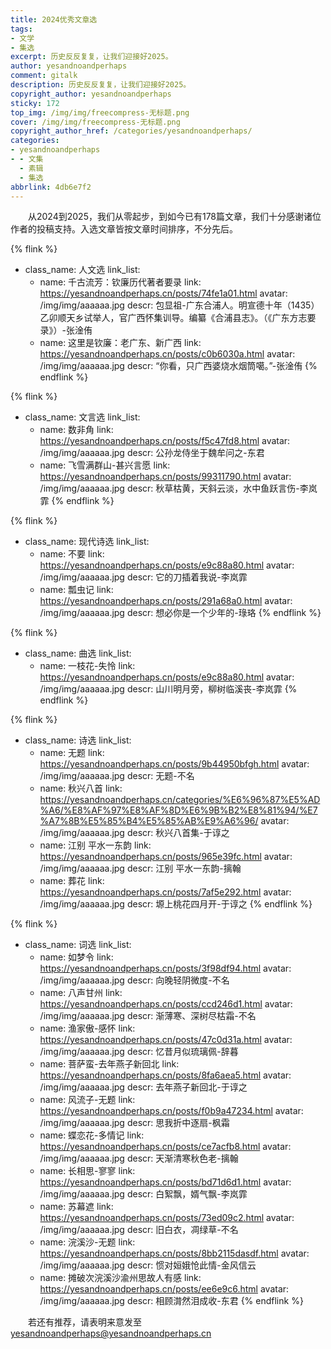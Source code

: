 ```yaml
---
title: 2024优秀文章选
tags:
- 文学
- 集选
excerpt: 历史反反复复，让我们迎接好2025。
author: yesandnoandperhaps
comment: gitalk
description: 历史反反复复，让我们迎接好2025。
copyright_author: yesandnoandperhaps
sticky: 172
top_img: /img/img/freecompress-无标题.png
cover: /img/img/freecompress-无标题.png
copyright_author_href: /categories/yesandnoandperhaps/
categories:
- yesandnoandperhaps
- - 文集
  - 素辑
  - 集选
abbrlink: 4db6e7f2
---
```


&emsp;&emsp;从2024到2025，我们从零起步，到如今已有178篇文章，我们十分感谢诸位作者的投稿支持。入选文章皆按文章时间排序，不分先后。

{% flink %}
- class_name: 人文选
  link_list: 
    - name: 千古流芳：钦廉历代著者要录
      link: https://yesandnoandperhaps.cn/posts/74fe1a01.html
      avatar: /img/img/aaaaaa.jpg
      descr: 包显祖-广东合浦人。明宣德十年（1435）乙卯顺天乡试举人，官广西怀集训导。编纂《合浦县志》。（《广东方志要录》）-张淦侑
    - name: 这里是钦廉：老广东、新广西
      link: https://yesandnoandperhaps.cn/posts/c0b6030a.html
      avatar: /img/img/aaaaaa.jpg
      descr: “你看，只广西婆烧水烟筒噶。”-张淦侑
{% endflink %}

{% flink %}
- class_name: 文言选
  link_list: 
    - name: 数非角
      link: https://yesandnoandperhaps.cn/posts/f5c47fd8.html
      avatar: /img/img/aaaaaa.jpg
      descr: 公孙龙侍坐于魏牟问之-东君
    - name: 飞雪满群山-甚兴言愿
      link: https://yesandnoandperhaps.cn/posts/99311790.html
      avatar: /img/img/aaaaaa.jpg
      descr: 秋草枯黄，天斜云淡，水中鱼跃言伤-李岚霏
{% endflink %}

{% flink %}
- class_name: 现代诗选
  link_list: 
    - name: 不要
      link: https://yesandnoandperhaps.cn/posts/e9c88a80.html
      avatar: /img/img/aaaaaa.jpg
      descr: 它的刀插着我说-李岚霏
    - name: 瓢虫记
      link: https://yesandnoandperhaps.cn/posts/291a68a0.html
      avatar: /img/img/aaaaaa.jpg
      descr: 想必你是一个少年的-琭珞
{% endflink %}

{% flink %}
- class_name: 曲选
  link_list: 
    - name: 一枝花-失怜
      link: https://yesandnoandperhaps.cn/posts/e9c88a80.html
      avatar: /img/img/aaaaaa.jpg
      descr: 山川明月旁，柳树临溪丧-李岚霏
{% endflink %}

{% flink %}
- class_name: 诗选
  link_list: 
    - name: 无题
      link: https://yesandnoandperhaps.cn/posts/9b44950bfgh.html
      avatar: /img/img/aaaaaa.jpg
      descr: 无题-不名
    - name: 秋兴八首
      link: https://yesandnoandperhaps.cn/categories/%E6%96%87%E5%AD%A6/%E8%AF%97%E8%AF%8D%E6%9B%B2%E8%81%94/%E7%A7%8B%E5%85%B4%E5%85%AB%E9%A6%96/
      avatar: /img/img/aaaaaa.jpg
      descr: 秋兴八首集-于谆之
    - name: 江别 平水一东韵
      link: https://yesandnoandperhaps.cn/posts/965e39fc.html
      avatar: /img/img/aaaaaa.jpg
      descr: 江别 平水一东韵-摛翰
    - name: 葬花
      link: https://yesandnoandperhaps.cn/posts/7af5e292.html
      avatar: /img/img/aaaaaa.jpg
      descr: 塬上桃花四月开-于谆之
{% endflink %}

{% flink %}
- class_name: 词选
  link_list: 
    - name: 如梦令
      link: https://yesandnoandperhaps.cn/posts/3f98df94.html
      avatar: /img/img/aaaaaa.jpg
      descr: 向晚轻阴微度-不名
    - name: 八声甘州
      link: https://yesandnoandperhaps.cn/posts/ccd246d1.html
      avatar: /img/img/aaaaaa.jpg
      descr: 渐薄寒、深树尽枯霜-不名
    - name: 渔家傲-感怀
      link: https://yesandnoandperhaps.cn/posts/47c0d31a.html
      avatar: /img/img/aaaaaa.jpg
      descr: 忆昔月似琉璃佩-辞暮
    - name: 菩萨蛮-去年燕子新回北
      link: https://yesandnoandperhaps.cn/posts/8fa6aea5.html
      avatar: /img/img/aaaaaa.jpg
      descr: 去年燕子新回北-于谆之
    - name: 风流子-无题
      link: https://yesandnoandperhaps.cn/posts/f0b9a47234.html
      avatar: /img/img/aaaaaa.jpg
      descr: 思我折中逐扇-枫霜
    - name: 蝶恋花-多情记
      link: https://yesandnoandperhaps.cn/posts/ce7acfb8.html
      avatar: /img/img/aaaaaa.jpg
      descr: 天渐清寒秋色老-摛翰
    - name: 长相思-寥寥
      link: https://yesandnoandperhaps.cn/posts/bd71d6d1.html
      avatar: /img/img/aaaaaa.jpg
      descr: 白絮飘，婿气飘-李岚霏
    - name: 苏幕遮
      link: https://yesandnoandperhaps.cn/posts/73ed09c2.html
      avatar: /img/img/aaaaaa.jpg
      descr: 旧白衣，凋绿草-不名
    - name: 浣溪沙-无题
      link: https://yesandnoandperhaps.cn/posts/8bb2115dasdf.html
      avatar: /img/img/aaaaaa.jpg
      descr: 惯对姮娥怆此情-金风信云
    - name: 摊破次浣溪沙渝州思故人有感
      link: https://yesandnoandperhaps.cn/posts/ee6e9c6.html
      avatar: /img/img/aaaaaa.jpg
      descr: 相顾潸然泪成收-东君
{% endflink %}

&emsp;&emsp;若还有推荐，请表明来意发至<yesandnoandperhaps@yesandnoandperhaps.cn>